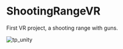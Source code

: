 # ShootingRangeVR
First VR project, a shooting range with guns.

![tp_unity](https://github.com/user-attachments/assets/314269af-a68a-41ee-a58a-ceb0daca9538)

